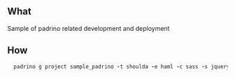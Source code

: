 ## What

Sample of padrino related development and deployment


## How

```ruby
  padrino g project sample_padrino -t shoulda -e haml -c sass -s jquery -d activerecord -b
```